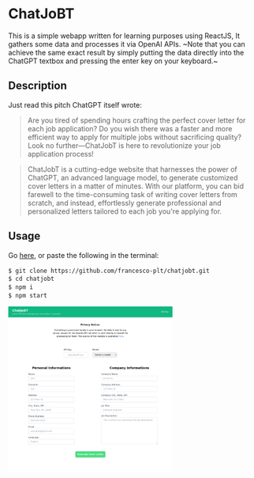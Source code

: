 # ChatJoBT

This is a simple webapp written for learning purposes using ReactJS, It gathers some data and processes it via OpenAI APIs. ~Note that you can achieve the same exact result by simply putting the data directly into the ChatGPT textbox and pressing the enter key on your keyboard.~

## Description
Just read this pitch ChatGPT itself wrote:

> Are you tired of spending hours crafting the perfect cover letter for each job application? Do you wish there was a faster and more efficient way to apply for multiple jobs without sacrificing quality? Look no further—ChatJobT is here to revolutionize your job application process!

> ChatJobT is a cutting-edge website that harnesses the power of ChatGPT, an advanced language model, to generate customized cover letters in a matter of minutes. With our platform, you can bid farewell to the time-consuming task of writing cover letters from scratch, and instead, effortlessly generate professional and personalized letters tailored to each job you're applying for.

## Usage

Go [here](https://chatjobt.site/), or paste the following in the terminal:

``` bash
$ git clone https://github.com/francesco-plt/chatjobt.git
$ cd chatjobt
$ npm i
$ npm start
```

<img src="screen.png" ref="" width="66%"></img>
